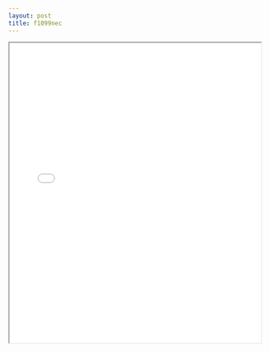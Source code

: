 ```yaml
---
layout: post
title: f1099nec
---
```


<div class="pdf-container">
<iframe src="/ea/assets/pdfs/forms/f1099nec.pdf" height="600" width="100%" allowFullScreen="true"></iframe>
</div>

